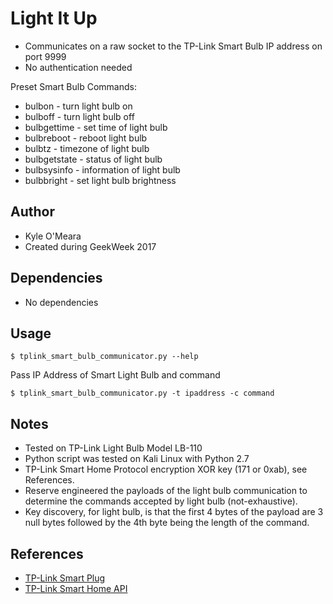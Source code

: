 # Light It Up

* Communicates on a raw socket to the TP-Link Smart Bulb IP address on port 9999
* No authentication needed

Preset Smart Bulb Commands:  <br />
* bulbon - turn light bulb on
* bulboff - turn light bulb off
* bulbgettime - set time of light bulb
* bulbreboot - reboot light bulb
* bulbtz - timezone of light bulb
* bulbgetstate - status of light bulb
* bulbsysinfo - information of light bulb
* bulbbright - set light bulb brightness


## Author
* Kyle O'Meara
* Created during GeekWeek 2017

## Dependencies
* No dependencies

## Usage
```
$ tplink_smart_bulb_communicator.py --help
```

Pass IP Address of Smart Light Bulb and command
```
$ tplink_smart_bulb_communicator.py -t ipaddress -c command
```

## Notes
* Tested on TP-Link Light Bulb Model LB-110 
* Python script was tested on Kali Linux with Python 2.7
* TP-Link Smart Home Protocol encryption XOR key (171 or 0xab), see References.
* Reserve engineered the payloads of the light bulb communication to determine the commands accepted by light bulb (not-exhaustive).
* Key discovery, for light bulb, is that the first 4 bytes of the payload are 3 null bytes followed by the 4th byte being the length of the command.

## References

* [TP-Link Smart Plug](https://github.com/softScheck/tplink-smartplug)
* [TP-Link Smart Home API](https://github.com/plasticrake/tplink-smarthome-api)

